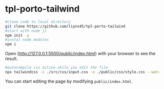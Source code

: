 # tpl-porto-tailwind

```bash
#clone code to local directory
git clone https://github.com/liynx45/tpl-porto-tailwind
#start with node js
npm init -y
#instal node modules
npm i
```

Open (http://127.0.0.1:5500/public/index.html) with your browser to see the result.

```bash
#autocompile css active while you edit the file
npx tailwindcss -i ./src/css/input.css -o ./public/css/style.css --watch

```
You can start editing the page by modifying `public/index.html`. 

